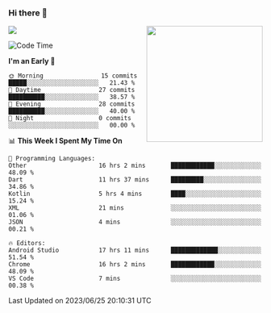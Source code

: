 ### Hi there 👋

![](https://metrics.lecoq.io/itaowu?template=classic&config.timezone=Asia%2FShanghai)
<img align='right' src="https://media.giphy.com/media/M9gbBd9nbDrOTu1Mqx/giphy.gif" width="230">

<!--START_SECTION:waka-->
![Code Time](http://img.shields.io/badge/Code%20Time-123%20hrs%2043%20mins-blue)

**I'm an Early 🐤** 

```text
🌞 Morning                15 commits          █████░░░░░░░░░░░░░░░░░░░░   21.43 % 
🌆 Daytime                27 commits          ██████████░░░░░░░░░░░░░░░   38.57 % 
🌃 Evening                28 commits          ██████████░░░░░░░░░░░░░░░   40.00 % 
🌙 Night                  0 commits           ░░░░░░░░░░░░░░░░░░░░░░░░░   00.00 % 
```


📊 **This Week I Spent My Time On** 

```text
💬 Programming Languages: 
Other                    16 hrs 2 mins       ████████████░░░░░░░░░░░░░   48.09 % 
Dart                     11 hrs 37 mins      █████████░░░░░░░░░░░░░░░░   34.86 % 
Kotlin                   5 hrs 4 mins        ████░░░░░░░░░░░░░░░░░░░░░   15.24 % 
XML                      21 mins             ░░░░░░░░░░░░░░░░░░░░░░░░░   01.06 % 
JSON                     4 mins              ░░░░░░░░░░░░░░░░░░░░░░░░░   00.21 % 

🔥 Editors: 
Android Studio           17 hrs 11 mins      █████████████░░░░░░░░░░░░   51.54 % 
Chrome                   16 hrs 2 mins       ████████████░░░░░░░░░░░░░   48.09 % 
VS Code                  7 mins              ░░░░░░░░░░░░░░░░░░░░░░░░░   00.38 % 
```


 Last Updated on 2023/06/25 20:10:31 UTC
<!--END_SECTION:waka-->

<!--
**itaowu/itaowu** is a ✨ _special_ ✨ repository because its `README.md` (this file) appears on your GitHub profile.

Here are some ideas to get you started:

- 🔭 I’m currently working on ...
- 🌱 I’m currently learning ...
- 👯 I’m looking to collaborate on ...
- 🤔 I’m looking for help with ...
- 💬 Ask me about ...
- 📫 How to reach me: ...
- 😄 Pronouns: ...
- ⚡ Fun fact: ...
-->
